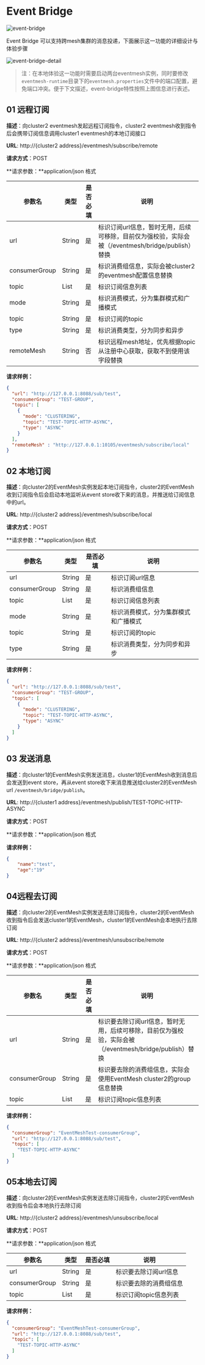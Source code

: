 # Event Bridge

![event-bridge](../../../../../static/images/eventmesh-bridge.png)

Event Bridge 可以支持跨mesh集群的消息投递，下面展示这一功能的详细设计与体验步骤

![event-bridge-detail](../../../../../static/images/design-document/event-bridge-detail.png)

> 注：在本地体验这一功能时需要启动两台eventmesh实例，同时要修改`eventmesh-runtime`目录下的`eventmesh.properties`文件中的端口配置，避免端口冲突。便于下文描述，event-bridge特性按照上图信息进行表述。

## 01 远程订阅

**描述**：向cluster2 eventmesh发起远程订阅指令，cluster2 eventmesh收到指令后会携带订阅信息调用cluster1 eventmesh的本地订阅接口

**URL**: http://{cluster2 address}/eventmesh/subscribe/remote

**请求方式**：POST

**请求参数：**application/json 格式

| 参数名        | 类型   | 是否必填 | 说明                                                         |
| ------------- | ------ | -------- | ------------------------------------------------------------ |
| url           | String | 是       | 标识订阅url信息，暂时无用，后续可移除，目前仅为强校验，实际会被（/eventmesh/bridge/publish）替换 |
| consumerGroup | String | 是       | 标识消费组信息，实际会被cluster2的eventmesh配置信息替换      |
| topic         | List   | 是       | 标识订阅信息列表                                             |
| mode          | String | 是       | 标识消费模式，分为集群模式和广播模式                         |
| topic         | String | 是       | 标识订阅的topic                                              |
| type          | String | 是       | 标识消费类型，分为同步和异步                                 |
| remoteMesh    | String | 否       | 标识远程mesh地址，优先根据topic从注册中心获取，获取不到使用该字段替换 |

**请求样例：**

```json
{
  "url": "http://127.0.0.1:8088/sub/test",
  "consumerGroup": "TEST-GROUP",
  "topic": [
    {
      "mode": "CLUSTERING",
      "topic": "TEST-TOPIC-HTTP-ASYNC",
      "type": "ASYNC"
    }
  ],
  "remoteMesh" : "http://127.0.0.1:10105/eventmesh/subscribe/local"
}
```

## 02 本地订阅

**描述**：向cluster2的EventMesh实例发起本地订阅指令，cluster2的EventMesh收到订阅指令后会启动本地监听从event store收下来的消息，并推送给订阅信息中的url。

**URL**: http://{cluster2 address}/eventmesh/subscribe/local

**请求方式**：POST

**请求参数：**application/json 格式

| 参数名        | 类型   | 是否必填 | 说明                                 |
| ------------- | ------ | -------- | ------------------------------------ |
| url           | String | 是       | 标识订阅url信息                      |
| consumerGroup | String | 是       | 标识消费组信息                       |
| topic         | List   | 是       | 标识订阅信息列表                     |
| mode          | String | 是       | 标识消费模式，分为集群模式和广播模式 |
| topic         | String | 是       | 标识订阅的topic                      |
| type          | String | 是       | 标识消费类型，分为同步和异步         |

**请求样例：**

```JSON
{
  "url": "http://127.0.0.1:8088/sub/test",
  "consumerGroup": "TEST-GROUP",
  "topic": [
    {
      "mode": "CLUSTERING",
      "topic": "TEST-TOPIC-HTTP-ASYNC",
      "type": "ASYNC"
    }
  ]
}
```

## 03 发送消息

**描述**：向cluster1的EventMesh实例发送消息，cluster1的EventMesh收到消息后会发送到event store，再从event store收下来消息推送给cluster2的EventMesh url `/eventmesh/bridge/publish`。

**URL**: http://{cluster1 address}/eventmesh/publish/TEST-TOPIC-HTTP-ASYNC

**请求方式**：POST

**请求参数：**application/json 格式

**请求样例：**

```json
{
    "name":"test",
    "age":"19"
}
```

## 04远程去订阅

**描述**：向cluster2的EventMesh实例发送去除订阅指令，cluster2的EventMesh收到指令后会发送cluster1的EventMesh，cluster1的EventMesh会本地执行去除订阅

**URL**: http://{cluster2 address}/eventmesh/unsubscribe/remote

**请求方式**：POST

**请求参数：**application/json 格式

| 参数名        | 类型   | 是否必填 | 说明                                                         |
| ------------- | ------ | -------- | ------------------------------------------------------------ |
| url           | String | 是       | 标识要去除订阅url信息，暂时无用，后续可移除，目前仅为强校验，实际会被（/eventmesh/bridge/publish）替换 |
| consumerGroup | String | 是       | 标识要去除的消费组信息，实际会使用EventMesh cluster2的group信息替换 |
| topic         | List   | 是       | 标识订阅topic信息列表                                        |

**请求样例：**

```json
{
  "consumerGroup": "EventMeshTest-consumerGroup",
  "url": "http://127.0.0.1:8088/sub/test",
  "topic": [
    "TEST-TOPIC-HTTP-ASYNC"
  ]
}
```

## 05本地去订阅

**描述**：向cluster2的EventMesh实例发送去除订阅指令，cluster2的EventMesh收到指令后会本地执行去除订阅

**URL**: http://{cluster2 address}/eventmesh/unsubscribe/local

**请求方式**：POST

**请求参数：**application/json 格式

| 参数名        | 类型   | 是否必填 | 说明                   |
| ------------- | ------ | -------- | ---------------------- |
| url           | String | 是       | 标识要去除订阅url信息  |
| consumerGroup | String | 是       | 标识要去除的消费组信息 |
| topic         | List   | 是       | 标识订阅topic信息列表  |

**请求样例：**

```json
{
  "consumerGroup": "EventMeshTest-consumerGroup",
  "url": "http://127.0.0.1:8088/sub/test",
  "topic": [
    "TEST-TOPIC-HTTP-ASYNC"
  ]
}
```

